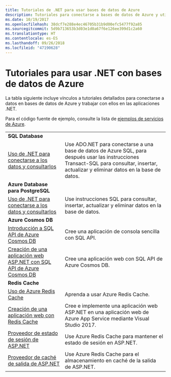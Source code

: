 ```yaml
---
title: Tutoriales de .NET para usar bases de datos de Azure
description: Tutoriales para conectarse a bases de datos de Azure y utilizarlas en las aplicaciones .NET.
ms.date: 10/19/2017
ms.openlocfilehash: 38dcf7e288e4ec46705b31b9d00efc5477f92a85
ms.sourcegitcommit: 5d9b713653b3d03e1d0a67f6e126ee399d1c2a60
ms.translationtype: HT
ms.contentlocale: es-ES
ms.lasthandoff: 09/26/2018
ms.locfileid: "47190628"
---
```

# <a name="tutorials-for-using-net-with-azure-databases"></a>Tutoriales para usar .NET con bases de datos de Azure

La tabla siguiente incluye vínculos a tutoriales detallados para conectarse a datos en bases de datos de Azure y trabajar con ellos en las aplicaciones .NET.

Para el código fuente de ejemplo, consulte la lista de [ejemplos de servicios de Azure](https://azure.microsoft.com/resources/samples/?platform=dotnet).

| | |
|---|---|
| **SQL Database** ||
| [Uso de .NET para conectarse a los datos y consultarlos][1] | Use ADO.NET para conectarse a una base de datos de Azure SQL, para después usar las instrucciones Transact-SQL para consultar, insertar, actualizar y eliminar datos en la base de datos. | 
| **Azure Database para PostgreSQL** ||
| [Uso de .NET para conectarse a los datos y consultarlos][2] | Use instrucciones SQL para consultar, insertar, actualizar y eliminar datos en la base de datos. | 
| **Azure Cosmos DB** ||
| [Introducción a SQL API de Azure Cosmos DB][4] | Cree una aplicación de consola sencilla con SQL API. | 
| [Creación de una aplicación web ASP.NET con SQL API de Azure Cosmos DB][3] | Cree una aplicación web con SQL API de Azure Cosmos DB. | 
| **Redis Cache** | |
| [Uso de Azure Redis Cache][6] | Aprenda a usar Azure Redis Cache. |
| [Creación de una aplicación web con Redis Cache][5] | Cree e implemente una aplicación web ASP.NET en una aplicación web de Azure App Service mediante Visual Studio 2017.  | 
| [Proveedor de estado de sesión de ASP.NET][7] | Use Azure Redis Cache para mantener el estado de sesión en ASP.NET.  | 
| [Proveedor de caché de salida de ASP.NET][8] | Use Azure Redis Cache para el almacenamiento en caché de la salida de ASP.NET.  | 
 

[1]: /azure/sql-database/sql-database-connect-query-dotnet
[2]: /azure/postgresql/connect-csharp
[3]: /azure/cosmos-db/sql-api-dotnet-application
[4]: /azure/cosmos-db/sql-api-get-started
[5]: /azure/redis-cache/cache-web-app-howto
[6]: /azure/redis-cache/cache-dotnet-how-to-use-azure-redis-cache
[7]: /azure/redis-cache/cache-aspnet-session-state-provider
[8]: /azure/redis-cache/cache-aspnet-output-cache-provider
